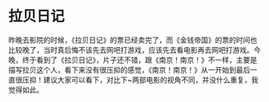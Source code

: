 # 拉贝日记

昨晚去影院的时候，《拉贝日记》的票已经卖完了，而《金钱帝国》的票的时间也比较晚了，当时真后悔不该先去网吧打游戏，应该先去看电影再去网吧打游戏。今晚，终于看到了《拉贝日记》，片子还不错，跟《南京！南京！》不一样，主要是描写拉贝这个人，看下来没有很压抑的感觉，《南京！南京！》从一开始到最后一直很压抑！建议大家可以看下，对比下~两部电影的视角不同，并没什么重复，我觉得如此。
